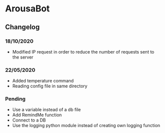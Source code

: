 # ArousaBot

## Changelog

### 18/10/2020

* Modified IP request in order to reduce the number of requests sent to the server

### 22/05/2020

* Added temperature command
* Reading config file in same directory

### Pending

* Use a variable instead of a db file
* Add RemindMe function
* Connect to a DB
* Use the logging python module instead of creating own logging function